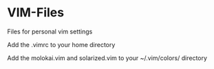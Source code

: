 VIM-Files
=========

Files for personal vim settings

Add the .vimrc to your home directory

Add the molokai.vim and solarized.vim to your ~/.vim/colors/ directory


